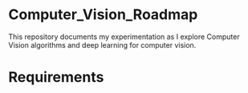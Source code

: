 # Computer_Vision_Roadmap
This repository documents my experimentation as I explore Computer Vision algorithms and deep learning for computer vision. 

# Requirements 
